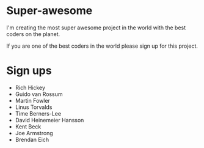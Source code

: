 # Super-awesome
I'm creating the most super awesome project in the world with the best coders on the planet.

If you are one of the best coders in the world please sign up for this project.

# Sign ups
* Rich Hickey
* Guido van Rossum
* Martin Fowler
* Linus Torvalds
* Time Berners-Lee
* David Heinemeier Hansson
* Kent Beck
* Joe Armstrong
* Brendan Eich

